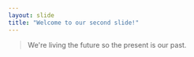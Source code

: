 ```yaml
---
layout: slide
title: "Welcome to our second slide!"
---
```

>We're living the future so
>the present is our past.
